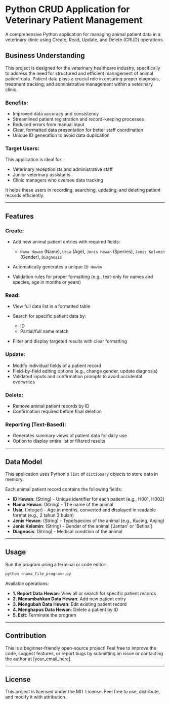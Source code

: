 # Python CRUD Application for Veterinary Patient Management

A comprehensive Python application for managing animal patient data in a veterinary clinic using Create, Read, Update, and Delete (CRUD) operations.

## Business Understanding

This project is designed for the veterinary healthcare industry, specifically to address the need for structured and efficient management of animal patient data. Patient data plays a crucial role in ensuring proper diagnosis, treatment tracking, and administrative management within a veterinary clinic.

### Benefits:

* Improved data accuracy and consistency
* Streamlined patient registration and record-keeping processes
* Reduced errors from manual input
* Clear, formatted data presentation for better staff coordination
* Unique ID generation to avoid data duplication

### Target Users:

This application is ideal for:

* Veterinary receptionists and administrative staff
* Junior veterinary assistants
* Clinic managers who oversee data tracking

It helps these users in recording, searching, updating, and deleting patient records efficiently.

---

## Features

### Create:

* Add new animal patient entries with required fields:

  * `Nama Hewan` (Name), `Usia` (Age), `Jenis Hewan` (Species), `Jenis Kelamin` (Gender), `Diagnosis`
* Automatically generates a unique `ID Hewan`
* Validation rules for proper formatting (e.g., text-only for names and species, age in months or years)

### Read:

* View full data list in a formatted table
* Search for specific patient data by:

  * ID
  * Partial/full name match
* Filter and display targeted results with clear formatting

### Update:

* Modify individual fields of a patient record
* Field-by-field editing options (e.g., change gender, update diagnosis)
* Validated inputs and confirmation prompts to avoid accidental overwrites

### Delete:

* Remove animal patient records by ID
* Confirmation required before final deletion

### Reporting (Text-Based):

* Generates summary views of patient data for daily use
* Option to display entire list or filtered results

---

## Data Model

This application uses Python's `list` of `dictionary` objects to store data in memory.

Each animal patient record contains the following fields:

* **ID Hewan**: (String) - Unique identifier for each patient (e.g., H001, H002)
* **Nama Hewan**: (String) - The name of the animal
* **Usia**: (Integer) - Age in months, converted and displayed in readable format (e.g., 2 tahun 3 bulan)
* **Jenis Hewan**: (String) - Type/species of the animal (e.g., Kucing, Anjing)
* **Jenis Kelamin**: (String) - Gender of the animal ('Jantan' or 'Betina')
* **Diagnosis**: (String) - Medical condition of the animal

---

## Usage

Run the program using a terminal or code editor:

```bash
python <nama_file_program>.py
```

Available operations:

* **1. Report Data Hewan**: View all or search for specific patient records
* **2. Menambahkan Data Hewan**: Add new patient entry
* **3. Mengubah Data Hewan**: Edit existing patient record
* **4. Menghapus Data Hewan**: Delete a patient by ID
* **5. Exit**: Terminate the program

---

## Contribution

This is a beginner-friendly open-source project! Feel free to improve the code, suggest features, or report bugs by submitting an issue or contacting the author at \[your\_email\_here].

---

## License

This project is licensed under the MIT License. Feel free to use, distribute, and modify it with attribution.

